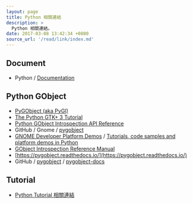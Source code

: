 ```yaml
---
layout: page
title: Python 相關連結
description: >
  Python 相關連結。
date: 2017-03-08 13:42:34 +0800
source_url: '/read/link/index.md'
---
```



## Document

* Python / [Documentation](https://www.python.org/doc/)


## Python GObject

* [PyGObject (aka PyGI)](https://wiki.gnome.org/Projects/PyGObject)
* [The Python GTK+ 3 Tutorial](http://python-gtk-3-tutorial.readthedocs.io/en/latest/index.html)
* [Python GObject Introspection API Reference](https://lazka.github.io/pgi-docs/index.html)
* GitHub / Gnome / [pygobject](https://github.com/GNOME/pygobject.git)
* [GNOME Developer Platform Demos](https://developer.gnome.org/gnome-devel-demos/stable/index.html.en) / [Tutorials, code samples and platform demos in Python](https://developer.gnome.org/gnome-devel-demos/stable/py.html.en)
* [GObject Introspection Reference Manual](https://developer.gnome.org/gi/stable/)
* [https://pygobject.readthedocs.io/](https://pygobject.readthedocs.io/)
* GitHub / [pygobject](https://github.com/pygobject) / [pygobject-docs](https://github.com/pygobject/pygobject-docs)


## Tutorial

* [Python Tutorial 相關連結](tutorial)
